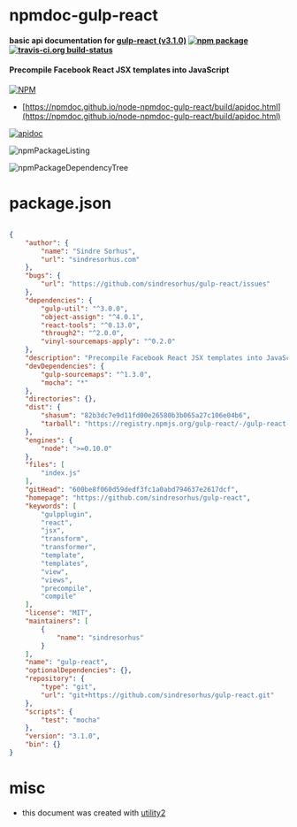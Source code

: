 # npmdoc-gulp-react

#### basic api documentation for  [gulp-react (v3.1.0)](https://github.com/sindresorhus/gulp-react)  [![npm package](https://img.shields.io/npm/v/npmdoc-gulp-react.svg?style=flat-square)](https://www.npmjs.org/package/npmdoc-gulp-react) [![travis-ci.org build-status](https://api.travis-ci.org/npmdoc/node-npmdoc-gulp-react.svg)](https://travis-ci.org/npmdoc/node-npmdoc-gulp-react)

#### Precompile Facebook React JSX templates into JavaScript

[![NPM](https://nodei.co/npm/gulp-react.png?downloads=true&downloadRank=true&stars=true)](https://www.npmjs.com/package/gulp-react)

- [https://npmdoc.github.io/node-npmdoc-gulp-react/build/apidoc.html](https://npmdoc.github.io/node-npmdoc-gulp-react/build/apidoc.html)

[![apidoc](https://npmdoc.github.io/node-npmdoc-gulp-react/build/screenCapture.buildCi.browser.%252Ftmp%252Fbuild%252Fapidoc.html.png)](https://npmdoc.github.io/node-npmdoc-gulp-react/build/apidoc.html)

![npmPackageListing](https://npmdoc.github.io/node-npmdoc-gulp-react/build/screenCapture.npmPackageListing.svg)

![npmPackageDependencyTree](https://npmdoc.github.io/node-npmdoc-gulp-react/build/screenCapture.npmPackageDependencyTree.svg)



# package.json

```json

{
    "author": {
        "name": "Sindre Sorhus",
        "url": "sindresorhus.com"
    },
    "bugs": {
        "url": "https://github.com/sindresorhus/gulp-react/issues"
    },
    "dependencies": {
        "gulp-util": "^3.0.0",
        "object-assign": "^4.0.1",
        "react-tools": "^0.13.0",
        "through2": "^2.0.0",
        "vinyl-sourcemaps-apply": "^0.2.0"
    },
    "description": "Precompile Facebook React JSX templates into JavaScript",
    "devDependencies": {
        "gulp-sourcemaps": "^1.3.0",
        "mocha": "*"
    },
    "directories": {},
    "dist": {
        "shasum": "82b3dc7e9d11fd00e26580b3b065a27c106e04b6",
        "tarball": "https://registry.npmjs.org/gulp-react/-/gulp-react-3.1.0.tgz"
    },
    "engines": {
        "node": ">=0.10.0"
    },
    "files": [
        "index.js"
    ],
    "gitHead": "600be8f060d59dedf3fc1a0abd794637e2617dcf",
    "homepage": "https://github.com/sindresorhus/gulp-react",
    "keywords": [
        "gulpplugin",
        "react",
        "jsx",
        "transform",
        "transformer",
        "template",
        "templates",
        "view",
        "views",
        "precompile",
        "compile"
    ],
    "license": "MIT",
    "maintainers": [
        {
            "name": "sindresorhus"
        }
    ],
    "name": "gulp-react",
    "optionalDependencies": {},
    "repository": {
        "type": "git",
        "url": "git+https://github.com/sindresorhus/gulp-react.git"
    },
    "scripts": {
        "test": "mocha"
    },
    "version": "3.1.0",
    "bin": {}
}
```



# misc
- this document was created with [utility2](https://github.com/kaizhu256/node-utility2)
